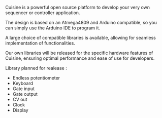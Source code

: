 Cuisine is a powerful open source platform to develop your very own sequencer or controller application.

The design is based on an Atmega4809 and Arduino compatible, so you can simply use the Arduino IDE to program it.

A large choice of compatible libraries is available, allowing for seamless implementation of functionalities.

Our own libraries will be released for the specific hardware features of Cuisine, ensuring optimal performance and ease of use for developers.

Library planned for realease :
- Endless potentiometer
- Keyboard
- Gate input
- Gate output
- CV out
- Clock
- Display
